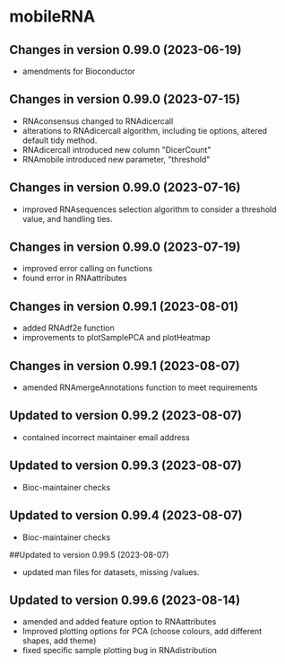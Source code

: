 # mobileRNA
## Changes in version  0.99.0 (2023-06-19)
+ amendments for Bioconductor

## Changes in version 0.99.0 (2023-07-15)
+ RNAconsensus changed to RNAdicercall
+ alterations to RNAdicercall algorithm, including tie options, altered default tidy method. 
+ RNAdicercall introduced new column "DicerCount" 
+ RNAmobile introduced new parameter, "threshold"

## Changes in version  0.99.0 (2023-07-16)
+ improved RNAsequences selection algorithm to consider a threshold value, and 
handling ties. 

## Changes in version  0.99.0 (2023-07-19)
+ improved error calling on functions
+ found error in RNAattributes

## Changes in version 0.99.1 (2023-08-01)
+ added RNAdf2e function
+ improvements to plotSamplePCA and plotHeatmap

## Changes in version  0.99.1 (2023-08-07)
+ amended RNAmergeAnnotations function to meet requirements

## Updated to version  0.99.2 (2023-08-07)
+ contained incorrect maintainer email address

## Updated to version  0.99.3 (2023-08-07)
+ Bioc-maintainer checks

## Updated to version  0.99.4 (2023-08-07)
+ Bioc-maintainer checks

##Updated to version  0.99.5 (2023-08-07)
+ updated man files for datasets, missing /values.

## Updated to version 0.99.6 (2023-08-14)
+ amended and added feature option to RNAattributes 
+ Improved plotting options for PCA (choose colours, add different shapes, add theme)
+ fixed specific sample plotting bug in RNAdistribution 